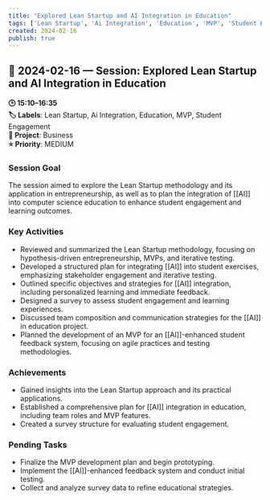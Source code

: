 ```yaml
---
title: "Explored Lean Startup and AI Integration in Education"
tags: ['Lean Startup', 'Ai Integration', 'Education', 'MVP', 'Student Engagement']
created: 2024-02-16
publish: true
---
```


## 📅 2024-02-16 — Session: Explored Lean Startup and AI Integration in Education

**🕒 15:10–16:35**  
**🏷️ Labels**: Lean Startup, Ai Integration, Education, MVP, Student Engagement  
**📂 Project**: Business  
**⭐ Priority**: MEDIUM  


### Session Goal
The session aimed to explore the Lean Startup methodology and its application in entrepreneurship, as well as to plan the integration of [[AI]] into computer science education to enhance student engagement and learning outcomes.

### Key Activities
- Reviewed and summarized the Lean Startup methodology, focusing on hypothesis-driven entrepreneurship, MVPs, and iterative testing.
- Developed a structured plan for integrating [[AI]] into student exercises, emphasizing stakeholder engagement and iterative testing.
- Outlined specific objectives and strategies for [[AI]] integration, including personalized learning and immediate feedback.
- Designed a survey to assess student engagement and learning experiences.
- Discussed team composition and communication strategies for the [[AI]] in education project.
- Planned the development of an MVP for an [[AI]]-enhanced student feedback system, focusing on agile practices and testing methodologies.

### Achievements
- Gained insights into the Lean Startup approach and its practical applications.
- Established a comprehensive plan for [[AI]] integration in education, including team roles and MVP features.
- Created a survey structure for evaluating student engagement.

### Pending Tasks
- Finalize the MVP development plan and begin prototyping.
- Implement the [[AI]]-enhanced feedback system and conduct initial testing.
- Collect and analyze survey data to refine educational strategies.
